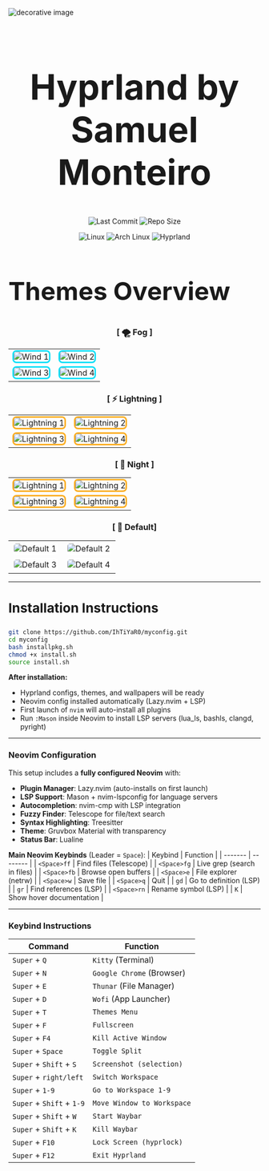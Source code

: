 ![decorative image](https://camo.githubusercontent.com/91cd2f143058a9c8d21ac3d58a70b77e133d24a774fe055ce72a4a366a0f7a1f/68747470733a2f2f692e696d6775722e636f6d2f565a4f796d49662e706e67)

<h1 align="center" style="font-size: 70px; font-weight: bold;">
   Hyprland by Samuel Monteiro
</h1>

<p align="center">
  <img src="https://img.shields.io/badge/LAST%20COMMIT-July%202025-purple?style=for-the-badge&color=green" alt="Last Commit" />
  <img src="https://img.shields.io/badge/REPO%20SIZE-540%20Kib-gradient?style=for-the-badge&color=ff5733" alt="Repo Size" />
</p>

<p align="center">
  <img src="https://img.shields.io/badge/Linux-black?style=for-the-badge&logo=Linux&logoColor=white" alt="Linux" />
  <img src="https://img.shields.io/badge/Arch-1793D1?style=for-the-badge&logo=ArchLinux&logoColor=white" alt="Arch Linux" />
  <img src="https://img.shields.io/badge/Hyprland-7E42F4?style=for-the-badge&logo=hyprland" alt="Hyprland" />
</p>

<h2 style="font-size: 50px;">Themes Overview</h2>

<div align="center">

### [ 🌪️ Fog ]
<table>
<tr>
<td><img src="https://i.imgur.com/na5EKcc.png" alt="Wind 1" style="border: 3px solid #14E0F8; border-radius: 8px;"></td>
<td><img src="https://i.imgur.com/mOzXIYJ.png" alt="Wind 2" style="border: 3px solid #14E0F8; border-radius: 8px;"></td>
</tr>
<tr>
<td><img src="https://i.imgur.com/rYVxf8J.png" alt="Wind 3" style="border: 3px solid #14E0F8; border-radius: 8px;"></td>
<td><img src="https://i.imgur.com/c9CUHbo.png" alt="Wind 4" style="border: 3px solid #14E0F8; border-radius: 8px;"></td>
</tr>
</table>

### [ ⚡ Lightning ]
<table>
<tr>
<td><img src="https://i.imgur.com/4Sb6KUj.png" alt="Lightning 1" style="border: 3px solid #FBAE23; border-radius: 8px;"></td>
<td><img src="https://i.imgur.com/qPhXTys.png" alt="Lightning 2" style="border: 3px solid #FBAE23; border-radius: 8px;"></td>
</tr>
<tr>
<td><img src="https://i.imgur.com/ta8bS00.png" alt="Lightning 3" style="border: 3px solid #FBAE23; border-radius: 8px;"></td>
<td><img src="https://i.imgur.com/SHI3DCD.png" alt="Lightning 4" style="border: 3px solid #FBAE23; border-radius: 8px;"></td>
</tr>
</table>

### [ 🌃 Night ]
<table>
<tr>
<td><img src="https://i.imgur.com/YWJZVOw.png" alt="Lightning 1" style="border: 3px solid #FBAE23; border-radius: 8px;"></td>
<td><img src="https://i.imgur.com/BT4Phyi.png" alt="Lightning 2" style="border: 3px solid #FBAE23; border-radius: 8px;"></td>
</tr>
<tr>
<td><img src="https://i.imgur.com/hC6VtBW.png" alt="Lightning 3" style="border: 3px solid #FBAE23; border-radius: 8px;"></td>
<td><img src="https://i.imgur.com/IZ8ivxZ.png" alt="Lightning 4" style="border: 3px solid #FBAE23; border-radius: 8px;"></td>
</tr>
</table>

### [ 🌿 Default] 
<table>
<tr>
<td><img src="https://i.imgur.com/mpGEOVM.png" alt="Default 1" style="border: 3px solid #FFFFFF; border-radius: 8px;"></td>
<td><img src="https://i.imgur.com/DNHk2bB.png" alt="Default 2" style="border: 3px solid #FFFFFF; border-radius: 8px;"></td>
</tr>
<tr>
<td><img src="https://i.imgur.com/hznd15z.png" alt="Default 3" style="border: 3px solid #FFFFFF; border-radius: 8px;"></td>
<td><img src="https://i.imgur.com/BGe118Q.png" alt="Default 4" style="border: 3px solid #FFFFFF; border-radius: 8px;"></td>
</tr>
</table>

</div>

---

 <h3 style="font-size: 26px; font-weight: bold;">
  Installation Instructions</h3>


```bash
git clone https://github.com/IhTiYaR0/myconfig.git
cd myconfig
bash installpkg.sh
chmod +x install.sh
source install.sh
```

**After installation:**
- Hyprland configs, themes, and wallpapers will be ready
- Neovim config installed automatically (Lazy.nvim + LSP)
- First launch of `nvim` will auto-install all plugins
- Run `:Mason` inside Neovim to install LSP servers (lua_ls, bashls, clangd, pyright)

---

###  Neovim Configuration

This setup includes a **fully configured Neovim** with:
- **Plugin Manager**: Lazy.nvim (auto-installs on first launch)
- **LSP Support**: Mason + nvim-lspconfig for language servers
- **Autocompletion**: nvim-cmp with LSP integration
- **Fuzzy Finder**: Telescope for file/text search
- **Syntax Highlighting**: Treesitter
- **Theme**: Gruvbox Material with transparency
- **Status Bar**: Lualine

**Main Neovim Keybinds** (Leader = `Space`):
| Keybind | Function |
| ------- | -------- |
| `<Space>ff` | Find files (Telescope) |
| `<Space>fg` | Live grep (search in files) |
| `<Space>fb` | Browse open buffers |
| `<Space>e` | File explorer (netrw) |
| `<Space>w` | Save file |
| `<Space>q` | Quit |
| `gd` | Go to definition (LSP) |
| `gr` | Find references (LSP) |
| `<Space>rn` | Rename symbol (LSP) |
| `K` | Show hover documentation |

---

### Keybind Instructions 

| Command | Function |
| ------- | -------- |
| `Super` + `Q` | `Kitty` (Terminal) |
| `Super` + `N` | `Google Chrome` (Browser) |
| `Super` + `E` | `Thunar` (File Manager) |
| `Super` + `D` | `Wofi` (App Launcher) |
| `Super` + `T` | `Themes Menu` |
| `Super` + `F` | `Fullscreen` |
| `Super` + `F4` | `Kill Active Window` |
| `Super` + `Space` | `Toggle Split` |
| `Super` + `Shift` + `S` | `Screenshot (selection)` |
| `Super` + `right/left` | `Switch Workspace` |
| `Super` + `1-9` | `Go to Workspace 1-9` |
| `Super` + `Shift` + `1-9` | `Move Window to Workspace` |
| `Super` + `Shift` + `W` | `Start Waybar` |
| `Super` + `Shift` + `K` | `Kill Waybar` |
| `Super` + `F10` | `Lock Screen (hyprlock)` |
| `Super` + `F12` | `Exit Hyprland` |
